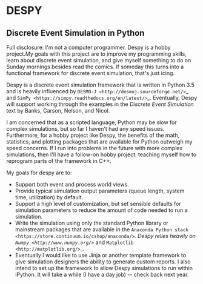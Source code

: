 # DESPY
## Discrete Event Simulation in Python

Full disclosure: I'm not a computer programmer. Despy is a hobby
project.My goals with this project are to improve my programming skills,
learn about discrete event simulation, and give myself something to do
on Sunday mornings besides read the comics. If someday this turns into
a functional framework for discrete event simulation, that's just icing.

Despy is a discrete event simulation framework that is written in
Python 3.5 and is heavily influenced by
`DESMO-J <http://desmoj.sourceforge.net/>`_ and
`SimPy <https://simpy.readthedocs.org/en/latest/>`_.  Eventually, Despy
will support working through the examples in the *Discrete Event
Simulation* text by Banks, Carson, Nelson, and Nicol.

I am concerned that as a scripted language, Python may be slow for
complex simulations, but so far I haven't had any speed issues.
Furthermore, for a hobby project like Despy, the benefits of the math,
statistics, and plotting packages that are available for Python
outweigh my speed concerns. If I run into problems in the future with
more complex simulations, then I'll have a follow-on hobby project:
teaching myself how to reprogram parts of the framework in C++.

My goals for despy are to:

* Support both event and process world views.
* Provide typical simulation output parameters (queue length, system
  time, utilization) by default.
* Support a high level of customization, but set sensible defaults for
  simulation parameters to reduce the amount of code needed to run a
  simulation.
* Write the simulation using only the standard Python library or
  mainstream packages that are available in the `Anaconda Python stack
  <https://store.continuum.io/cshop/anaconda/>`_. Despy relies heavily on
  `Numpy <http://www.numpy.org/>`_ and `Matplotlib <http://matplotlib.org/>`_.
* Eventually I would like to use Jinja or another template framework
  to give simulation designers the ability to generate custom reports.
  I also intend to set up the framework to allow Despy simulations to
  run within iPython. It will take a while (I have a day job) -- check
  back next year.